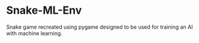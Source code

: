 # Snake-ML-Env
Snake game recreated using pygame designed to be used for training an AI with machine learning.
